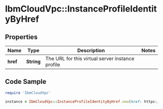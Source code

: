 # IbmCloudVpc::InstanceProfileIdentityByHref

## Properties

Name | Type | Description | Notes
------------ | ------------- | ------------- | -------------
**href** | **String** | The URL for this virtual server instance profile | 

## Code Sample

```ruby
require 'IbmCloudVpc'

instance = IbmCloudVpc::InstanceProfileIdentityByHref.new(href: https://us-south.iaas.cloud.ibm.com/v1/instance/profiles/bc1-4x16)
```


